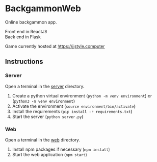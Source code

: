 # BackgammonWeb
Online backgammon app.  
  
Front end in ReactJS  
Back end in Flask

Game currently hosted at https://jjstyle.computer

## Instructions
### Server
Open a terminal in the [server](/server) directory.
1. Create a python virtual environment (`python -m venv environment`) or (`python3 -m venv environment`)
2. Activate the environment (`source environment/bin/activate`)
3. Install the requirements (`pip install -r requirements.txt`)
4. Start the server (`python server.py`)

### Web
Open a terminal in the [web](/web) directory.
1. Install npm packages if necessary (`npm install`)
2. Start the web application (`npm start`)
